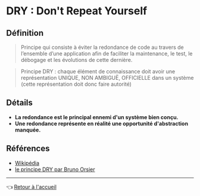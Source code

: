 # DRY : Don't Repeat Yourself

## Définition

>  Principe qui consiste à éviter la redondance de code au travers de l’ensemble d’une application afin de faciliter la maintenance, le test, le débogage et les évolutions de cette dernière.

> Principe DRY : chaque élément de connaissance doit avoir une représentation UNIQUE, NON AMBIGUË, OFFICIELLE dans un système (cette représentation doit donc faire autorité)

## Détails

* **La redondance est le principal ennemi d'un système bien conçu.**
* **Une redondance représente en réalité une opportunité d'abstraction manquée.**

## Références

* [Wikipédia](https://fr.wikipedia.org/wiki/Ne_vous_r%C3%A9p%C3%A9tez_pas)
* [le principe DRY par Bruno Orsier](https://bruno-orsier.developpez.com/principes/dry/)

---
:point_left: [Retour à l'accueil](README.md)
